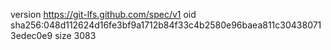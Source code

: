 version https://git-lfs.github.com/spec/v1
oid sha256:048d112624d16fe3bf9a1712b84f33c4b2580e96baea811c304380713edec0e9
size 3083
